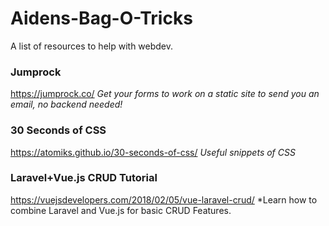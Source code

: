 # Aidens-Bag-O-Tricks
A list of resources to help with webdev.

### Jumprock 
https://jumprock.co/
*Get your forms to work on a static site to send you an email, no backend needed!*

### 30 Seconds of CSS
https://atomiks.github.io/30-seconds-of-css/
*Useful snippets of CSS*

### Laravel+Vue.js CRUD Tutorial
https://vuejsdevelopers.com/2018/02/05/vue-laravel-crud/
*Learn how to combine Laravel and Vue.js for basic CRUD Features.
